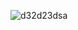 ![d32d23dsa](https://user-images.githubusercontent.com/71958544/171767572-157ef430-cd2b-486f-ad35-2660bf8469cc.gif)

